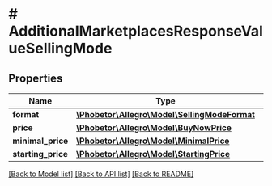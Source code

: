 # # AdditionalMarketplacesResponseValueSellingMode

## Properties

Name | Type | Description | Notes
------------ | ------------- | ------------- | -------------
**format** | [**\Phobetor\Allegro\Model\SellingModeFormat**](SellingModeFormat.md) |  | [optional]
**price** | [**\Phobetor\Allegro\Model\BuyNowPrice**](BuyNowPrice.md) |  | [optional]
**minimal_price** | [**\Phobetor\Allegro\Model\MinimalPrice**](MinimalPrice.md) |  | [optional]
**starting_price** | [**\Phobetor\Allegro\Model\StartingPrice**](StartingPrice.md) |  | [optional]

[[Back to Model list]](../../README.md#models) [[Back to API list]](../../README.md#endpoints) [[Back to README]](../../README.md)
